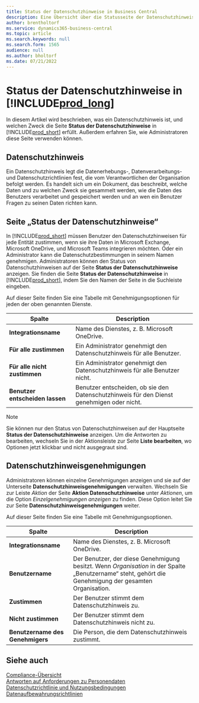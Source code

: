 ```yaml
---
title: Status der Datenschutzhinweise in Business Central
description: Eine Übersicht über die Statusseite der Datenschutzhinweise in Business Central
author: brentholtorf
ms.service: dynamics365-business-central
ms.topic: article
ms.search.keywords: null
ms.search.form: 1565
audience: null
ms.author: bholtorf
ms.date: 07/21/2022
---
```


# Status der Datenschutzhinweise in [!INCLUDE[prod_long](includes/prod_long.md)]

In diesem Artikel wird beschrieben, was ein Datenschutzhinweis ist, und welchen Zweck die Seite **Status der Datenschutzhinweise** in [!INCLUDE[prod_short](includes/prod_short.md)] erfüllt. Außerdem erfahren Sie, wie Administratoren diese Seite verwenden können.

## Datenschutzhinweis

Ein Datenschutzhinweis legt die Datenerhebungs-, Datenverarbeitungs- und Datenschutzrichtlinien fest, die vom Verantwortlichen der Organisation befolgt werden. Es handelt sich um ein Dokument, das beschreibt, welche Daten und zu welchen Zweck sie gesammelt werden, wie die Daten des Benutzers verarbeitet und gespeichert werden und an wen ein Benutzer Fragen zu seinen Daten richten kann. 

## Seite „Status der Datenschutzhinweise“

In [!INCLUDE[prod_short](includes/prod_short.md)] müssen Benutzer den Datenschutzhinweisen für jede Entität zustimmen, wenn sie ihre Daten in Microsoft Exchange, Microsoft OneDrive, und Microsoft Teams integrieren möchten. Oder ein Administrator kann die Datenschutzbestimmungen in seinem Namen genehmigen. Administratoren können den Status von Datenschutzhinweisen auf der Seite **Status der Datenschutzhinweise** anzeigen. Sie finden die Seite **Status der Datenschutzhinweise** in [!INCLUDE[prod_short](includes/prod_short.md)], indem Sie den Namen der Seite in die Suchleiste eingeben.  

Auf dieser Seite finden Sie eine Tabelle mit Genehmigungsoptionen für jeden der oben genannten Dienste. 

| Spalte | Description |
| ----------- | ----------- | 
| **Integrationsname** | Name des Dienstes, z. B. Microsoft OneDrive. |
| **Für alle zustimmen** | Ein Administrator genehmigt den Datenschutzhinweis für alle Benutzer. |
| **Für alle nicht zustimmen** | Ein Administrator genehmigt den Datenschutzhinweis für alle Benutzer nicht. |
| **Benutzer entscheiden lassen** | Benutzer entscheiden, ob sie den Datenschutzhinweis für den Dienst genehmigen oder nicht. |

> [!NOTE]
> Sie können nur den Status von Datenschutzhinweisen auf der Hauptseite **Status der Datenschutzhinweise** anzeigen. Um die Antworten zu bearbeiten, wechseln Sie in der Aktionsleiste zur Seite **Liste bearbeiten**, wo Optionen jetzt klickbar und nicht ausgegraut sind.

## Datenschutzhinweisgenehmigungen

Administratoren können einzelne Genehmigungen anzeigen und sie auf der Unterseite **Datenschutzhinweisgenehmigungen** verwalten. Wechseln Sie zur Leiste *Aktion* der Seite **Aktion Datenschutzhinweise** unter *Aktionen*, um die Option *Einzelgenehmigungen anzeigen* zu finden. Diese Option leitet Sie zur Seite **Datenschutzhinweisgenehmigungen** weiter.<br>

Auf dieser Seite finden Sie eine Tabelle mit Genehmigungsoptionen. 

| Spalte | Description |
| ----------- | ----------- | 
| **Integrationsname** | Name des Dienstes, z. B. Microsoft OneDrive. |
| **Benutzername** | Der Benutzer, der diese Genehmigung besitzt. Wenn *Organisation* in der Spalte „Benutzername“ steht, gehört die Genehmigung der gesamten Organisation. 
| **Zustimmen** | Der Benutzer stimmt dem Datenschutzhinweis zu. |
| **Nicht zustimmen** | Der Benutzer stimmt dem Datenschutzhinweis nicht zu. |
| **Benutzername des Genehmigers** | Die Person, die dem Datenschutzhinweis zustimmt. |

## Siehe auch

[Compliance-Übersicht](/dynamics365/business-central/compliance/compliance-overview)  
[Antworten auf Anforderungen zu Personendaten](/dynamics365/business-central/admin-responding-to-requests-about-personal-data)  
[Datenschutzrichtlinie und Nutzungsbedingungen](/dynamics365/business-central/dev-itpro/developer/readiness/readiness-checklist-i-privacypolicy-termsofuse)  
[Datenaufbewahrungsrichtlinien](/dynamics365-release-plan/2020wave2/smb/dynamics365-business-central/define-retention-policies) 
